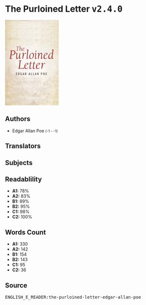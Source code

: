 # The Purloined Letter <kbd>v2.4.0</kbd>

![](./cover.medium.jpg "")

## Authors


 - Edgar Allan Poe <small>(-1 - -1)</small>

## Translators



## Subjects



## Readablility


 - **A1:** 78%
 - **A2:** 83%
 - **B1:** 89%
 - **B2:** 95%
 - **C1:** 98%
 - **C2:** 100%

## Words Count


 - **A1:** 330
 - **A2:** 142
 - **B1:** 154
 - **B2:** 143
 - **C1:** 95
 - **C2:** 36

## Source


<kbd>ENGLISH_E_READER:the-purloined-letter-edgar-allan-poe</kbd>
